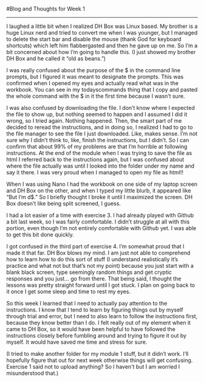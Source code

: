 #Blog and Thoughts for Week 1
***

I laughed a little bit when I realized DH Box was Linux based. My brother is a huge Linux nerd and tried to convert me when I was younger, but I managed to delete the start bar and disable the mouse (thank God for keyboard shortcuts) which left him flabbergasted and then he gave up on me. So I’m a bit concerned about how I’m going to handle this. (I just showed my brother DH Box and he called it “old as beans.”)

I was really confused about the purpose of the $ in the command line prompts, but I figured it was meant to designate the prompts. This was confirmed when I opened my eyes and actually read what was in the workbook. You can see in my todayscommands thing that I copy and pasted the whole command with the $ in it the first time because I wasn’t sure. 

I was also confused by downloading the file. I don’t know where I expected the file to show up, but nothing seemed to happen and I assumed I did it wrong, so I tried again. Nothing happened. Then, the smart part of me decided to reread the instructions, and in doing so, I realized I had to go to the file manager to see the file I just downloaded. Like, makes sense. I’m not sure why I didn’t think to, like, finish the instructions, but I didn’t. So I can confirm that about 99% of my problems are that I’m horrible at following instructions. At the end of the module when I was trying to save the file as html I referred back to the instructions again, but I was confused about where the file actually was until I looked into the folder under my name and say it there. I was very proud when I managed to open my file as html!!

When I was using Nano I had the workbook on one side of my laptop screen and DH Box on the other, and when I typed my little blurb, it appeared like “But I’m d$.” So I briefly thought I broke it until I maximized the screen. DH Box doesn’t like being split screened, I guess. 

I had a lot easier of a time with exercise 3. I had already played with Github a bit last week, so I was fairly comfortable. I didn’t struggle at all with this portion, even though I’m not entirely comfortable with Github yet. I was able to get this bit done quickly. 

I got confused in the third part of exercise 4. I’m somewhat proud that I made it that far. DH Box blows my mind. I am just not able to comprehend how to learn how to do this sort of stuff (I understand realistically it’s practice and what not but that’s not my point) because you just start with a blank black screen, type seemingly random things and get cryptic responses and you just… go from there. That being said, I thought the lessons was pretty straight forward until I got stuck. I plan on going back to it once I get some sleep and time to rest my eyes.

So this week I learned that I need to actually pay attention to the instructions. I know that I tend to learn by figuring things out by myself through trial and error, but I need to also learn to follow the instructions first, because they know better than I do. I felt really out of my element when it came to DH Box, so it would have been helpful to have followed the instructions closely before fumbling around and trying to figure it out by myself. It would have saved me time and stress for sure. 

(I tried to make another folder for my module 1 stuff, but it didn’t work. I’ll hopefully figure that out for next week otherwise things will get confusing. Exercise 1 said not to upload anything? So I haven't but I am worried I misunderstood that.)
